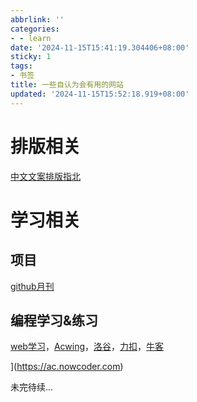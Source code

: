 ```yaml
---
abbrlink: ''
categories:
- - learn
date: '2024-11-15T15:41:19.304406+08:00'
sticky: 1
tags:
- 书签
title: 一些自认为会有用的网站
updated: '2024-11-15T15:52:18.919+08:00'
---
```

# 排版相关

[中文文案排版指北](https://mazhuang.org/wiki/chinese-copywriting-guidelines/)

# 学习相关

## 项目

[github月刊](https://github.com/521xueweihan/HelloGitHub)

## 编程学习&练习

[web学习](https://www.w3school.com.cn)，[Acwing](https://www.acwing.com)，[洛谷](https://www.luogu.com.cn)，[力扣](https://leetcode.cn)，[牛客](https://ac.nowcoder.com)

](https://ac.nowcoder.com)

未完待续...
